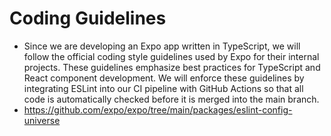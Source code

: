 # Coding Guidelines
- Since we are developing an Expo app written in TypeScript, we will follow the official coding style guidelines used by Expo for their internal projects. These guidelines emphasize best practices for TypeScript and React component development. We will enforce these guidelines by integrating ESLint into our CI pipeline with GitHub Actions so that all code is automatically checked before it is merged into the main branch.
- https://github.com/expo/expo/tree/main/packages/eslint-config-universe